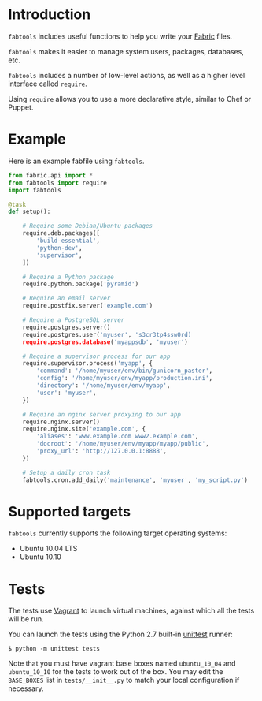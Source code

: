 Introduction
============

`fabtools` includes useful functions to help you write your [Fabric](http://fabfile.org/) files.

`fabtools` makes it easier to manage system users, packages, databases, etc.

`fabtools` includes a number of low-level actions, as well as a higher level interface called `require`.

Using `require` allows you to use a more declarative style, similar to Chef or Puppet.

Example
=======

Here is an example fabfile using `fabtools`.

```python
from fabric.api import *
from fabtools import require
import fabtools

@task
def setup():

    # Require some Debian/Ubuntu packages
    require.deb.packages([
        'build-essential',
        'python-dev',
        'supervisor',
    ])

    # Require a Python package
    require.python.package('pyramid')

    # Require an email server
    require.postfix.server('example.com')

    # Require a PostgreSQL server
    require.postgres.server()
    require.postgres.user('myuser', 's3cr3tp4ssw0rd)
    require.postgres.database('myappsdb', 'myuser')

    # Require a supervisor process for our app
    require.supervisor.process('myapp', {
        'command': '/home/myuser/env/bin/gunicorn_paster',
        'config': '/home/myuser/env/myapp/production.ini',
        'directory': '/home/myuser/env/myapp',
        'user': 'myuser',
    })

    # Require an nginx server proxying to our app
    require.nginx.server()
    require.nginx.site('example.com', {
        'aliases': 'www.example.com www2.example.com',
        'docroot': '/home/myuser/env/myapp/myapp/public',
        'proxy_url': 'http://127.0.0.1:8888',
    })

    # Setup a daily cron task
    fabtools.cron.add_daily('maintenance', 'myuser', 'my_script.py')
```

Supported targets
=================

`fabtools` currently supports the following target operating systems:

* Ubuntu 10.04 LTS
* Ubuntu 10.10

Tests
=====

The tests use [Vagrant](http://vagrantup.com/) to launch virtual machines,
against which all the tests will be run.

You can launch the tests using the Python 2.7 built-in [unittest](http://docs.python.org/library/unittest.html) runner:

```
$ python -m unittest tests
```

Note that you must have vagrant base boxes named `ubuntu_10_04` and `ubuntu_10_10`
for the tests to work out of the box. You may edit the `BASE_BOXES` list in `tests/__init__.py`
to match your local configuration if necessary.
